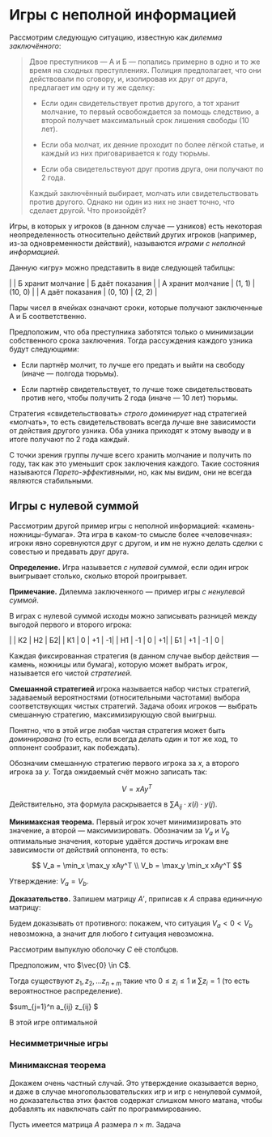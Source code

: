 # Игры с неполной информацией

Рассмотрим следующую ситуацию, известную как *дилемма заключённого*:

> Двое преступников — А и Б — попались примерно в одно и то же время на сходных преступлениях. Полиция предполагает, что они действовали по сговору, и, изолировав их друг от друга, предлагает им одну и ту же сделку:
> 
> - Если один свидетельствует против другого, а тот хранит молчание, то первый освобождается за помощь следствию, а второй получает максимальный срок лишения свободы (10 лет).
> 
> - Если оба молчат, их деяние проходит по более лёгкой статье, и каждый из них приговаривается к году тюрьмы.
> 
> - Если оба свидетельствуют друг против друга, они получают по 2 года.
> 
> Каждый заключённый выбирает, молчать или свидетельствовать против другого. Однако ни один из них не знает точно, что сделает другой. Что произойдёт?

Игры, в которых у игроков (в данном случае — узников) есть некоторая неопределенность относительно действий других игроков (например, из-за одновременности действий), называются *играми с неполной информацией*.

Данную «игру» можно представить в виде следующей табилцы:

|                                    | Б хранит молчание | Б даёт показания |
| А хранит молчание | (1, 1)                          |  (10, 0)                    |
| А даёт показания    |  (0, 10)                       | (2, 2)                        |

Пары чисел в ячейках означают сроки, которые получают заключенные А и Б соответственно.

Предположим, что оба преступника заботятся только о минимизации собственного срока заключения. Тогда рассуждения каждого узника будут следующими:

* Если партнёр молчит, то лучше его предать и выйти на свободу (иначе — полгода тюрьмы).

* Если партнёр свидетельствует, то лучше тоже свидетельствовать против него, чтобы получить 2 года (иначе — 10 лет) тюрьмы.

Стратегия «свидетельствовать» *строго доминирует* над стратегией «молчать», то есть свидетельствовать всегда лучше вне зависимости от действия другого узника. Оба узника приходят к этому выводу и в итоге получают по 2 года каждый.

С точки зрения группы лучше всего хранить молчание и получить по году, так как это уменьшит срок заключения каждого. Такие состояния называются *Парето-эффективными*, но, как мы видим, они не всегда являются стабильными.

## Игры с нулевой суммой

Рассмотрим другой пример игры с неполной информацией: «камень-ножницы-бумага». Эта игра в каком-то смысле более «человечная»: игроки явно соревнуются друг с другом, и им не нужно делать сделки с совестью и предавать друг друга.

**Определение.** Игра называется *с нулевой суммой*, если один игрок выигрывает столько, сколько второй проигрывает.

**Примечание.** Дилемма заключенного — пример игры *с ненулевой суммой*.

В играх с нулевой суммой исходы можно записывать разницей между выгодой первого и второго игрока:

|     |  К2 |  Н2 | Б2|
| К1  | 0   | +1 | -1|
| Н1 | -1  | 0   | +1|
| Б1 | +1 | -1  | 0  |

Каждая фиксированная стратегия (в данном случае выбор действия — камень, ножницы или бумага), которую может выбрать игрок, называется его чистой *стратегией*.

**Смешанной стратегией** игрока называется набор чистых стратегий, задаваемый вероятностями (относительными частотами) выбора соответствующих чистых стратегий. Задача обоих игроков — выбрать смешанную стратегию, максимизирующую свой выигрыш.

Понятно, что в этой игре любая чистая стратегия может быть *доминирована* (то есть, если всегда делать один и тот же ход, то оппонент сообразит, как побеждать).

Обозначим смешанную стратегию первого игрока за $x$, а второго игрока за $y$. Тогда ожидаемый счёт можно записать так:

$$
V = xAy^T
$$

Действительно, эта формула раскрывается в $\sum A_{ij} \cdot x(i) \cdot y(j)$.

**Минимаксная теорема.** Первый игрок хочет минимизировать это значение, а второй — максимизировать. Обозначим за $V_a$ и $V_b$ оптимальные значения, которые удаётся достичь игрокам вне зависимости от действий оппонента, то есть:

$$
V_a = \min_x \max_y xAy^T
\\ V_b = \max_y \min_x xAy^T
$$

Утверждение: $V_a = V_b$.

**Доказательство.** Запишем матрицу $A'$, приписав к $A$ справа единичную матрицу:



Будем доказывать от противного: покажем, что ситуация $V_a < 0 < V_b$ невозможна, а значит для любого $t$ ситуация невозможна.

Рассмотрим выпуклую оболочку $C$ её столбцов.

Предположим, что $\vec{0} \in C$.

Тогда существуют $z_1, z_2, \ldots z_{n+m}$ такие что $0 \leq z_i \leq 1$ и $\sum z_i = 1$ (то есть вероятностное распределение).

$sum_{j=1}^n a_{ij} z_{ij} $ 

В этой игре оптимальной 

### Несимметричные игры

### Минимаксная теорема

Докажем очень частный случай. Это утверждение оказывается верно, и даже в случае многопользовательских игр и игр с ненулевой суммой, но доказательства этих фактов содержат слишком много матана, чтобы добавлять их навключать сайт по программированию.

Пусть имеется матрица $A$ размера $n \times m$. Задача 
